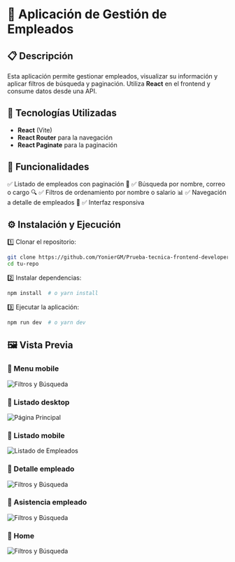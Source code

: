 # 📌 Aplicación de Gestión de Empleados

## 📋 Descripción
Esta aplicación permite gestionar empleados, visualizar su información y aplicar filtros de búsqueda y paginación. Utiliza **React** en el frontend y consume datos desde una API.

## 🚀 Tecnologías Utilizadas
- **React** (Vite)
- **React Router** para la navegación
- **React Paginate** para la paginación

## 🎯 Funcionalidades
✅ Listado de empleados con paginación 📄
✅ Búsqueda por nombre, correo o cargo 🔍
✅ Filtros de ordenamiento por nombre o salario 📊
✅ Navegación a detalle de empleados 🔗
✅ Interfaz responsiva

## ⚙️ Instalación y Ejecución
1️⃣ Clonar el repositorio:
```bash
git clone https://github.com/YonierGM/Prueba-tecnica-frontend-developer-React.git
cd tu-repo
```
2️⃣ Instalar dependencias:
```bash
npm install  # o yarn install
```
3️⃣ Ejecutar la aplicación:
```bash
npm run dev  # o yarn dev
```

## 🖼️ Vista Previa

### 📌 Menu mobile
![Filtros y Búsqueda](public/Captura/1.jpeg)

### 📌 Listado desktop
![Página Principal](public/Captura/6.png)

### 📌 Listado mobile
![Listado de Empleados](public/Capture/3.jpeg)

### 📌 Detalle empleado
![Filtros y Búsqueda](public/Captura/4.jpeg)

### 📌 Asistencia empleado
![Filtros y Búsqueda](public/Captura/5.jpeg)

### 📌 Home
![Filtros y Búsqueda](public/Captura/2.jpeg)
